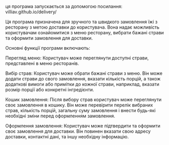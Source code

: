 ця програма запускається за допомогою посилання: villiav.github.io/delivery/

Ця програма призначена для зручного та швидкого замовлення їжі з ресторану з
метою доставки до користувача. Вона надає можливість користувачам ознайомитися з
меню ресторану, вибрати бажані страви та оформити замовлення для доставки.

Основні функції програми включають:

Перегляд меню: Користувач може переглянути доступні страви, представлені в меню
ресторанів.

Вибір страв: Користувач може обрати бажані страви з меню. Він може додати страви
до свого замовлення, вказати кількість порцій, а також додаткові вимоги або
примітки до кожної страви, наприклад, вказати розмір порції або конкретні
інгредієнти.

Кошик замовлення: Після вибору страв користувач може переглянути своє замовлення
в кошику. Він може перевірити перелік вибраних страв, кількість порцій, загальну
суму замовлення і внести будь-які необхідні зміни перед оформленням замовлення.

Оформлення замовлення: Користувач може підтвердити та оформити своє замовлення
для доставки. Він повинен вказати свою адресу доставки, контактні дані, та іншу
необхідну інформацію.
